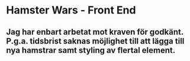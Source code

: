 # Hamster Wars - Front End

## Jag har enbart arbetat mot kraven för godkänt. P.g.a. tidsbrist saknas möjlighet till att lägga till nya hamstrar samt styling av flertal element.
